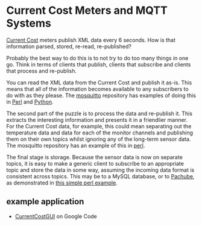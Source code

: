 # Current Cost Meters and MQTT Systems

[Current Cost](http://currentcost.com) meters publish XML data every 6 seconds. How is that information parsed, stored, re-read, re-published?

Probably the best way to do this is to not try to do too many things in one go. Think in terms of clients that publish, clients that subscribe and clients that process and re-publish.
 
You can read the XML data from the Current Cost and publish it as-is. This means that all of the information becomes available to any subscribers to do with as they please. The [mosquitto](mosquitto_message_broker) repository has examples of doing this in [Perl](http://bitbucket.org/oojah/mosquitto/src/tip/misc/currentcost/cc128_read.pl) and [Python](http://bitbucket.org/oojah/mosquitto/src/tip/misc/currentcost/cc128_read.py).

The second part of the puzzle is to process the data and re-publish it. This extracts the interesting information and presents it in a friendlier manner. For the Current Cost data, for example, this could mean separating out the temperature data and data for each of the monitor channels and publishing them on their own topics whilst ignoring any of the long-term sensor data. The mosquitto repository has an example of this in [perl](http://bitbucket.org/oojah/mosquitto/src/tip/misc/currentcost/cc128_parse.pl).

The final stage is storage. Because the sensor data is now on separate topics, it is easy to make a generic client to subscribe to an appropriate topic and store the data in some way, assuming the incoming data format is consistent across topics. This may be to a MySQL database, or to [Pachube](mqtt_and_pachube), as demonstrated in [this simple perl example](http://bitbucket.org/oojah/mosquitto/src/tip/misc/pachube_update.pl).

## example application

*  [CurrentCostGUI](https///code.google.com/p/currentcostgui/wiki/MQTT) on Google Code
